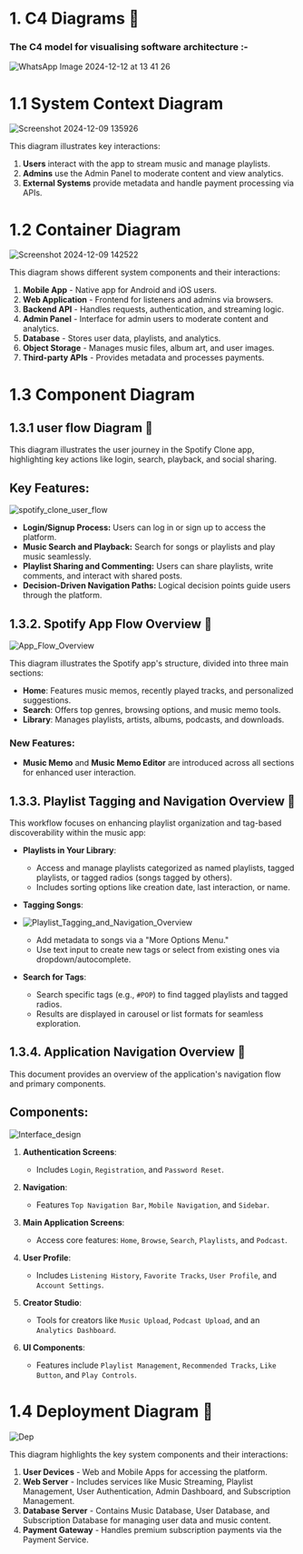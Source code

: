# 1. C4 Diagrams 🚀

### The C4 model for visualising software architecture :- 
![WhatsApp Image 2024-12-12 at 13 41 26](https://github.com/user-attachments/assets/05930cec-ecb9-4329-aed0-22eadbcda75a)


# 1.1 System Context Diagram 

![Screenshot 2024-12-09 135926](https://github.com/user-attachments/assets/175bdf8f-741d-45b8-9f82-9190064a30af)


This diagram illustrates key interactions:  
1. **Users** interact with the app to stream music and manage playlists.  
2. **Admins** use the Admin Panel to moderate content and view analytics.  
3. **External Systems** provide metadata and handle payment processing via APIs.

# 1.2 Container Diagram 

![Screenshot 2024-12-09 142522](https://github.com/user-attachments/assets/4a9097c5-a546-4f34-9131-a1bff9df945f)



This diagram shows different system components and their interactions:  
1. **Mobile App** - Native app for Android and iOS users.  
2. **Web Application** - Frontend for listeners and admins via browsers.  
3. **Backend API** - Handles requests, authentication, and streaming logic.  
4. **Admin Panel** - Interface for admin users to moderate content and analytics.  
5. **Database** - Stores user data, playlists, and analytics.  
6. **Object Storage** - Manages music files, album art, and user images.  
7. **Third-party APIs** - Provides metadata and processes payments.  

# 1.3 Component Diagram 

## 1.3.1 user flow Diagram 🚀
This diagram illustrates the user journey in the Spotify Clone app, highlighting key actions like login, search, playback, and social sharing.


## Key Features:

![spotify_clone_user_flow](https://github.com/user-attachments/assets/de42e19a-532b-4eda-a022-be63ae48149d)

- **Login/Signup Process:** Users can log in or sign up to access the platform.
- **Music Search and Playback:** Search for songs or playlists and play music seamlessly.
- **Playlist Sharing and Commenting:** Users can share playlists, write comments, and interact with shared posts.
- **Decision-Driven Navigation Paths:** Logical decision points guide users through the platform.

## 1.3.2. Spotify App Flow Overview 🚀

![App_Flow_Overview](https://github.com/user-attachments/assets/1094dc9f-48d1-4dac-a535-6c6e2c64739a)

This diagram illustrates the Spotify app's structure, divided into three main sections:

- **Home**: Features music memos, recently played tracks, and personalized suggestions.
- **Search**: Offers top genres, browsing options, and music memo tools.
- **Library**: Manages playlists, artists, albums, podcasts, and downloads.

### New Features:
- **Music Memo** and **Music Memo Editor** are introduced across all sections for enhanced user interaction.





## 1.3.3. Playlist Tagging and Navigation Overview 🚀

This workflow focuses on enhancing playlist organization and tag-based discoverability within the music app:

- **Playlists in Your Library**:
  - Access and manage playlists categorized as named playlists, tagged playlists, or tagged radios (songs tagged by others).
  - Includes sorting options like creation date, last interaction, or name.

- **Tagging Songs**:

- ![Playlist_Tagging_and_Navigation_Overview](https://github.com/user-attachments/assets/f7b5b8f3-eb73-426d-896c-c6afa6405518)

  - Add metadata to songs via a "More Options Menu."
  - Use text input to create new tags or select from existing ones via dropdown/autocomplete.

- **Search for Tags**:
  - Search specific tags (e.g., `#POP`) to find tagged playlists and tagged radios.
  - Results are displayed in carousel or list formats for seamless exploration.


## 1.3.4. Application Navigation Overview 🚀

This document provides an overview of the application's navigation flow and primary components.

## Components:

![Interface_design](https://github.com/user-attachments/assets/1f1e60ee-28bb-4eee-b216-57f5fa6f0d77)

1. **Authentication Screens**:
   - Includes `Login`, `Registration`, and `Password Reset`.

2. **Navigation**:
   - Features `Top Navigation Bar`, `Mobile Navigation`, and `Sidebar`.

3. **Main Application Screens**:
   - Access core features: `Home`, `Browse`, `Search`, `Playlists`, and `Podcast`.

4. **User Profile**:
   - Includes `Listening History`, `Favorite Tracks`, `User Profile`, and `Account Settings`.

5. **Creator Studio**:
   - Tools for creators like `Music Upload`, `Podcast Upload`, and an `Analytics Dashboard`.

6. **UI Components**:
   - Features include `Playlist Management`, `Recommended Tracks`, `Like Button`, and `Play Controls`.
  

# 1.4 Deployment Diagram 🚀

![Dep](https://github.com/user-attachments/assets/0fb22ffd-bcc4-4e52-82ce-cdb765338437)


This diagram highlights the key system components and their interactions:  
1. **User Devices** - Web and Mobile Apps for accessing the platform.  
2. **Web Server** - Includes services like Music Streaming, Playlist Management, User Authentication, Admin Dashboard, and Subscription Management.  
3. **Database Server** - Contains Music Database, User Database, and Subscription Database for managing user data and music content.  
4. **Payment Gateway** - Handles premium subscription payments via the Payment Service.





